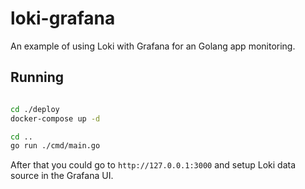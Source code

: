 # loki-grafana

An example of using Loki with Grafana for an Golang app monitoring.

## Running
```bash

cd ./deploy
docker-compose up -d

cd ..
go run ./cmd/main.go

```

After that you could go to `http://127.0.0.1:3000` and setup Loki data source in the Grafana UI.